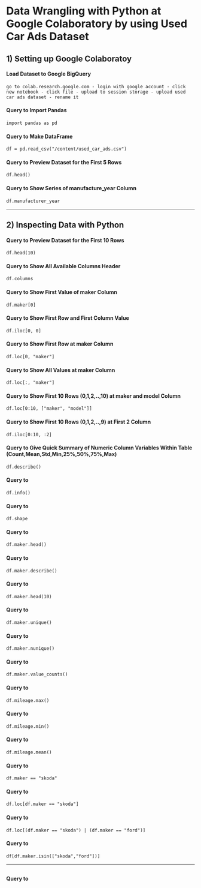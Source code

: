 # Data Wrangling with Python at Google Colaboratory by using Used Car Ads Dataset


## 1) Setting up Google Colaboratoy 

#### Load Dataset to Google BigQuery
    go to colab.research.google.com - login with google account - click new notebook - click file - upload to session storage - upload used car ads dataset - rename it
#### Query to Import Pandas
    import pandas as pd
#### Query to Make DataFrame 
    df = pd.read_csv("/content/used_car_ads.csv")
#### Query to Preview Dataset for the First 5 Rows
    df.head()
#### Query to Show Series of manufacture_year Column
    df.manufacturer_year

---
 
## 2) Inspecting Data with Python

#### Query to Preview Dataset for the First 10 Rows
    df.head(10)
#### Query to Show All Available Columns Header
    df.columns
#### Query to Show First Value of maker Column
    df.maker[0]
#### Query to Show First Row and First Column Value
    df.iloc[0, 0]
#### Query to Show First Row at maker Column
    df.loc[0, "maker"]
#### Query to Show All Values at maker Column
    df.loc[:, "maker"]
#### Query to Show First 10 Rows (0,1,2,..,10) at maker and model Column
    df.loc[0:10, ["maker", "model"]] 
#### Query to Show First 10 Rows (0,1,2,..,9) at First 2 Column 
    df.iloc[0:10, :2]
    
#### Query to Give Quick Summary of Numeric Column Variables Within Table (Count,Mean,Std,Min,25%,50%,75%,Max)
    df.describe()
#### Query to 
    df.info()
#### Query to
    df.shape
#### Query to
    df.maker.head()
#### Query to 
    df.maker.describe()
#### Query to 
    df.maker.head(10)
#### Query to 
    df.maker.unique()
#### Query to 
    df.maker.nunique()
#### Query to 
    df.maker.value_counts()
#### Query to 
    df.mileage.max()
#### Query to 
    df.mileage.min()
#### Query to 
    df.mileage.mean()
#### Query to 
    df.maker == "skoda"
#### Query to 
    df.loc[df.maker == "skoda"]
#### Query to 
    df.loc[(df.maker == "skoda") | (df.maker == "ford")]
#### Query to 
    df[df.maker.isin(["skoda","ford"])]
    
---


##

#### Query to 
